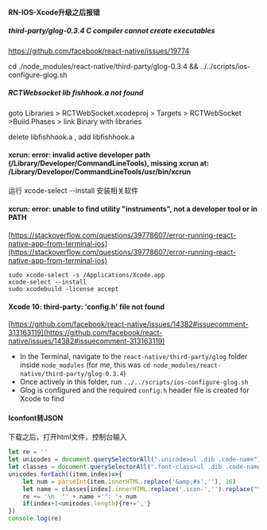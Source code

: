#### RN-IOS-Xcode升级之后报错

##### third-party/glog-0.3.4 C compiler cannot create executables

<https://github.com/facebook/react-native/issues/19774>



cd ./node_modules/react-native/third-party/glog-0.3.4 && ../../scripts/ios-configure-glog.sh



##### RCTWebsocket lib fishhook.a not found

goto Libraries > RCTWebSocket.xcodeproj > Targets > RCTWebSocket >Build Phases > link Binary with libraries

delete libfishhook.a , add libfishhook.a



#### xcrun: error: invalid active developer path (/Library/Developer/CommandLineTools), missing xcrun at: /Library/Developer/CommandLineTools/usr/bin/xcrun

运行 xcode-select --install 安装相关软件



#### xcrun: error: unable to find utility "instruments", not a developer tool or in PATH

[https://stackoverflow.com/questions/39778607/error-running-react-native-app-from-terminal-ios](https://stackoverflow.com/questions/39778607/error-running-react-native-app-from-terminal-ios)

```
sudo xcode-select -s /Applications/Xcode.app
xcode-select --install
sudo xcodebuild -license accept 
```



#### Xcode 10: third-party: 'config.h' file not found 

[https://github.com/facebook/react-native/issues/14382#issuecomment-313163119](https://github.com/facebook/react-native/issues/14382#issuecomment-313163119)

- In the Terminal, navigate to the `react-native/third-party/glog` folder inside `node_modules` (for me, this was `cd node_modules/react-native/third-party/glog-0.3.4`)
- Once actively in this folder, run `../../scripts/ios-configure-glog.sh`
- Glog is configured and the required `config.h` header file is created for Xcode to find

#### Iconfont转JSON

下载之后，打开html文件，控制台输入

```javascript
let re = ''
let unicodes = document.querySelectorAll(".unicode>ul .dib .code-name")
let classes = document.querySelectorAll(".font-class>ul .dib .code-name")
unicodes.forEach((item,index)=>{
	let num = parseInt(item.innerHTML.replace('&amp;#x',''), 16)
	let name = classes[index].innerHTML.replace('.icon-','').replace("\n", "").replace(/ /g, "")
	re += '\n  "' + name +'": '+ num
	if(index+1<unicodes.length){re+=','}
})
console.log(re)
```

